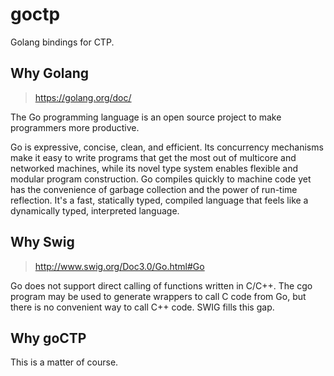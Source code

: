# goctp
Golang bindings for CTP.

## Why Golang
>https://golang.org/doc/

The Go programming language is an open source project to make programmers more productive.

Go is expressive, concise, clean, and efficient. 
Its concurrency mechanisms make it easy to write programs that get the most out of multicore and networked machines, 
while its novel type system enables flexible and modular program construction. 
Go compiles quickly to machine code yet has the convenience of garbage collection and the power of run-time reflection. 
It's a fast, statically typed, compiled language that feels like a dynamically typed, interpreted language.

## Why Swig
> http://www.swig.org/Doc3.0/Go.html#Go

Go does not support direct calling of functions written in C/C++. 
The cgo program may be used to generate wrappers to call C code from Go, but there is no convenient way to call C++ code.
SWIG fills this gap.

## Why goCTP

This is a matter of course.
